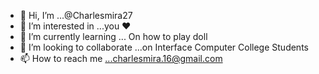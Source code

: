 - 👋 Hi, I’m ...@Charlesmira27
- 👀 I’m interested in ...you ❤️
- 🌱 I’m currently learning ... On how to play doll
- 💞️ I’m looking to collaborate ...on Interface Computer College Students
- 📫 How to reach me ...charlesmira.16@gmail.com

<!---
Charlesmira27/Charlesmira27 is a ✨ special ✨ repository because its `README.md` (this file) appears on your GitHub profile.
You can click the Preview link to take a look at your changes.
--->
